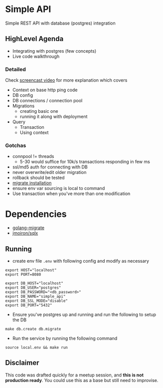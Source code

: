 # Simple API
Simple REST API with database (postgres) integration

## HighLevel Agenda
* Integrating with postgres (few concepts)
* Live code walkthrough

### Detailed
Check [screencast video](https://youtu.be/jzfTSNrHPjk) for more explanation which covers
* Context on base http ping code
* DB config
* DB connections / connection pool
* Migrations
    * creating basic one
    * running it along with deployment
* Query
    * Transaction
    * Using context

### Gotchas

* connpool != threads
    * 5-30 would suffice for 10k/s transactions responding in few ms
* ssl/md5 auth for connecting with DB
* never overwrite/edit older migration
* rollback should be tested
* [migrate installation](https://github.com/golang-migrate/migrate/tree/master/cmd/migrate)
* ensure env var sourcing is local to command
* Use transaction when you've more than one modification

# Dependencies
 * [golang-migrate](https://github.com/golang-migrate/migrate)
 * [jmoiron/sqlx](https://github.com/jmoiron/sqlx)

## Running
* create env file `.env` with following config and modify as necessary

```
export HOST="localhost"
export PORT=8080

export DB_HOST="localhost"
export DB_USER="postgres"
export DB_PASSWORD="<db_password>"
export DB_NAME="simple_api"
export DB_SSL_MODE="disable"
export DB_PORT="5432"
```

* Ensure you've postgres up and running and run the following to setup the DB
 
```
make db.create db.migrate
```

* Run the service by running the following command

```
source local.env && make run
```

## Disclaimer

This code was drafted quickly for a meetup session, and **this is not production ready**.
You could use this as a base but still need to improvise.
